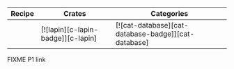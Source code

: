 | Recipe | Crates | Categories |
|--------|--------|------------|
|  | [![lapin][c-lapin-badge]][c-lapin] | [![cat-database][cat-database-badge]][cat-database] |

<div class="hidden">
FIXME P1 link
</div>
